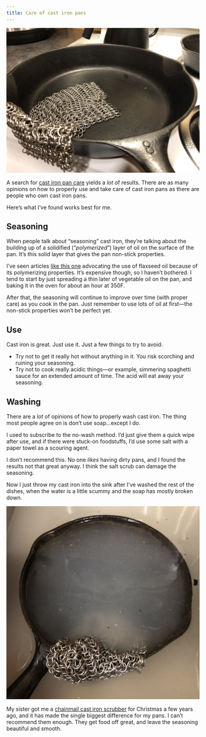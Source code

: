 ```yaml
---
title: Care of cast iron pans
---
```

![](default/IMG_3510.jpeg)

A search for [cast iron pan care](https://duckduckgo.com/?t=ffab&q=cast+iron+pan+care) yields a *lot* of results. There are as many opinions on how to properly use and take care of cast iron pans as there are people who own cast iron pans.

Here’s what I’ve found works best for me.

## Seasoning
When people talk about “seasoning” cast iron, they’re talking about the building up of a solidified (“*polymerized*”) layer of oil on the surface of the pan. It’s this solid layer that gives the pan non-stick properties.

I’ve seen articles [like this one](http://sherylcanter.com/wordpress/2010/01/a-science-based-technique-for-seasoning-cast-iron/) advocating the use of flaxseed oil because of its polymerizing properties. It’s expensive though, so I haven’t bothered. I tend to start by just spreading a thin later of vegetable oil on the pan, and baking it in the oven for about an hour at 350F.

After that, the seasoning will continue to improve over time (with proper care) as you cook in the pan. Just remember to use lots of oil at first—the non-stick properties won’t be perfect yet.

## Use
Cast iron is great. Just use it. Just a few things to try to avoid:
- Try not to get it really hot without anything in it. You risk scorching and ruining your seasoning.
- Try not to cook really acidic things—or example, simmering spaghetti sauce for an extended amount of time. The acid will eat away your seasoning.

## Washing
There are a *lot* of opinions of how to properly wash cast iron. The thing most people agree on is don’t use soap…except I do.

I used to subscribe to the no-wash method. I’d just give them a quick wipe after use, and if there were stuck-on foodstuffs, I’d use some salt with a paper towel as a scouring agent.

I don’t recommend this. No one *likes* having dirty pans, and I found the results not that great anyway. I think the salt scrub can damage the seasoning.

Now I just throw my cast iron into the sink after I’ve washed the rest of the dishes, when the water is a little scummy and the soap has mostly broken down. 

![](default/IMG_3508.jpeg)

My sister got me a [chainmail cast iron scrubber](https://www.amazon.com/Ringer-Original-Stainless-Cleaner-Patented/dp/B00FKBR1ZG?SubscriptionId=AKIAILSHYYTFIVPWUY6Q&tag=duckduckgo-ffab-20&linkCode=xm2&camp=2025&creative=165953&creativeASIN=B00FKBR1ZG) for Christmas a few years ago, and it has made the single biggest difference for my pans. I can’t recommend them enough. They get food off great, and leave the seasoning beautiful and smooth.


